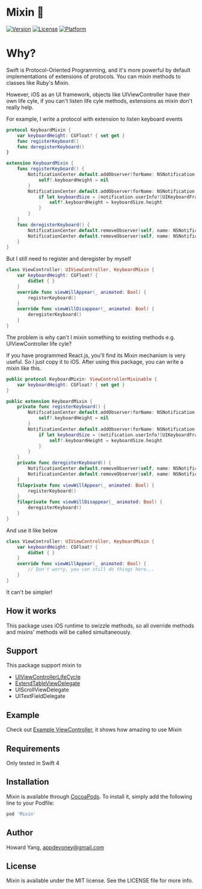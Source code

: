 # Mixin 🍹

[![Version](https://img.shields.io/cocoapods/v/Mixin.svg?style=flat)](http://cocoapods.org/pods/Mixin)
[![License](https://img.shields.io/cocoapods/l/Mixin.svg?style=flat)](http://cocoapods.org/pods/Mixin)
[![Platform](https://img.shields.io/cocoapods/p/Mixin.svg?style=flat)](http://cocoapods.org/pods/Mixin)

# Why?

Swift is Protocol-Oriented Programming, and it's more powerful by default implementations of extensions of protocols. You can mixin methods to classes like Ruby's Mixin.

However, iOS as an UI framework, objects like UIViewController have their own life cyle, if you can't listen life cyle methods, extensions as mixin don't really help.

For example, I write a protocol with extension to listen keyboard events
```swift
protocol KeyboardMixin {
    var keyboardHeight: CGFloat? { set get }
    func registerKeyboard()
    func deregisterKeyboard()
}

extension KeyboardMixin {
    func registerKeyboard() {
        NotificationCenter.default.addObserver(forName: NSNotification.Name.UIKeyboardWillHide, object: nil, queue: nil) { [weak self] notification in
            self?.keyboardHeight = nil
        }
        NotificationCenter.default.addObserver(forName: NSNotification.Name.UIKeyboardWillChangeFrame, object: nil, queue: nil) { [weak self] notification in
            if let keyboardSize = (notification.userInfo?[UIKeyboardFrameEndUserInfoKey] as? NSValue)?.cgRectValue {
                self?.keyboardHeight = keyboardSize.height
            }
        }
    }
    func deregisterKeyboard() {
        NotificationCenter.default.removeObserver(self, name: NSNotification.Name.UIKeyboardWillHide, object: nil)
        NotificationCenter.default.removeObserver(self, name: NSNotification.Name.UIKeyboardWillChangeFrame, object: nil)
    }
}
```
But I still need to register and deregister by myself
```swift
class ViewController: UIViewController, KeyboardMixin {
    var keyboardHeight: CGFloat? {
        didSet { }
    }
    override func viewWillAppear(_ animated: Bool) {
        registerKeyboard()
    }
    override func viewWillDisappear(_ animated: Bool) {
        deregisterKeyboard()
    }
}
```
The problem is why can't I mixin something to existing methods e.g. UIViewController life cyle?

If you have programmed React.js, you'll find its Mixin mechanism is very useful. So I just copy it to iOS. After using this package, you can write a mixin like this.

```swift
public protocol KeyboardMixin: ViewControllerMixinable {
    var keyboardHeight: CGFloat? { set get }
}

public extension KeyboardMixin {
    private func registerKeyboard() {
        NotificationCenter.default.addObserver(forName: NSNotification.Name.UIKeyboardWillHide, object: nil, queue: nil) { [weak self] notification in
            self?.keyboardHeight = nil
        }
        NotificationCenter.default.addObserver(forName: NSNotification.Name.UIKeyboardWillChangeFrame, object: nil, queue: nil) { [weak self] notification in
            if let keyboardSize = (notification.userInfo?[UIKeyboardFrameEndUserInfoKey] as? NSValue)?.cgRectValue {
                self?.keyboardHeight = keyboardSize.height
            }
        }
    }
    private func deregisterKeyboard() {
        NotificationCenter.default.removeObserver(self, name: NSNotification.Name.UIKeyboardWillHide, object: nil)
        NotificationCenter.default.removeObserver(self, name: NSNotification.Name.UIKeyboardWillChangeFrame, object: nil)
    }
    fileprivate func viewWillAppear(_ animated: Bool) {
        registerKeyboard()
    }
    fileprivate func viewWillDisappear(_ animated: Bool) {
        deregisterKeyboard()
    }
}
```
And use it like below

```swift
class ViewController: UIViewController, KeyboardMixin {
    var keyboardHeight: CGFloat? {
        didSet { }
    }
    override func viewWillAppear(_ animated: Bool) {
        // Don't worry, you can still do things here...
    }
}
```
It can't be simpler!

## How it works

This package uses iOS runtime to swizzle methods, so all override methods and mixins' methods will be called simultaneously.

## Support

This package support mixin to
* [UIViewControllerLifeCycle](https://github.com/oney/Mixin/blob/master/Mixin/Classes/Mixinables/ViewControllerMixinable.swift#L11)
* [ExtendTableViewDelegate](https://github.com/oney/Mixin/blob/master/Mixin/Classes/Mixinables/TableViewMixinable.swift#L11)
* UIScrollViewDelegate
* UITextFieldDelegate

## Example

Check out [Example ViewController](https://github.com/oney/Mixin/blob/master/Example/Mixin/ViewController.swift), it shows how amazing to use Mixin

## Requirements

Only tested in Swift 4

## Installation

Mixin is available through [CocoaPods](http://cocoapods.org). To install
it, simply add the following line to your Podfile:

```ruby
pod 'Mixin'
```

## Author

Howard Yang, appdevoney@gmail.com

## License

Mixin is available under the MIT license. See the LICENSE file for more info.

